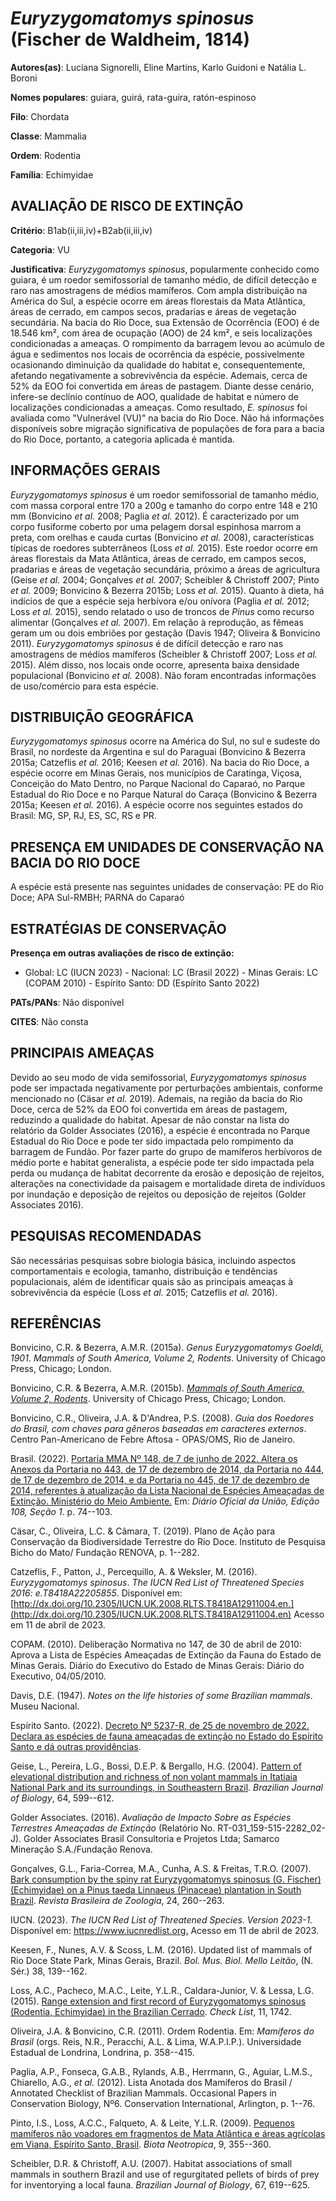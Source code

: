 # *Euryzygomatomys spinosus* (Fischer de Waldheim, 1814)

**Autores(as)**: Luciana Signorelli, Eline Martins, Karlo Guidoni e Natália L. Boroni

**Nomes populares**: guiara, guirá, rata-guira, ratón-espinoso

**Filo**: Chordata

**Classe**: Mammalia

**Ordem**: Rodentia

**Família**: Echimyidae

## AVALIAÇÃO DE RISCO DE EXTINÇÃO

**Critério**: B1ab(ii,iii,iv)+B2ab(ii,iii,iv)

**Categoria**: VU

**Justificativa**: *Euryzygomatomys spinosus*, popularmente conhecido como guiara, é um roedor semifossorial de tamanho médio, de difícil detecção e raro nas amostragens de médios mamíferos. Com ampla distribuição na América do Sul, a espécie ocorre em áreas florestais da Mata Atlântica, áreas de cerrado, em campos secos, pradarias e áreas de vegetação secundária. Na bacia do Rio Doce, sua Extensão de Ocorrência (EOO) é de 18.546 km², com área de ocupação (AOO) de 24 km², e seis localizações condicionadas a ameaças. O rompimento da barragem levou ao acúmulo de água e sedimentos nos locais de ocorrência da espécie, possivelmente ocasionando diminuição da qualidade do habitat e, consequentemente, afetando negativamente a sobrevivência da espécie.  Ademais, cerca de 52% da EOO foi convertida em áreas de pastagem. Diante desse cenário, infere-se declínio contínuo de AOO, qualidade de habitat e número de localizações condicionadas a
ameaças. Como resultado, *E.  spinosus* foi avaliada como "Vulnerável (VU)" na bacia do Rio Doce. Não há informações disponíveis sobre migração significativa de populações de fora para a bacia do Rio Doce, portanto, a categoria aplicada é mantida.

## INFORMAÇÕES GERAIS

*Euryzygomatomys spinosus* é um roedor semifossorial de tamanho médio, com massa corporal entre 170 a 200g e tamanho do corpo entre 148 e 210 mm (Bonvicino *et al.* 2008; Paglia *et al.* 2012). É caracterizado por um corpo fusiforme coberto por uma pelagem dorsal espinhosa marrom a preta, com orelhas e cauda curtas (Bonvicino *et al.* 2008), características típicas de roedores subterrâneos (Loss *et al.* 2015).  Este roedor ocorre em áreas florestais da Mata Atlântica, áreas de cerrado, em campos secos, pradarias e áreas de vegetação secundária, próximo a áreas de agricultura (Geise *et al.* 2004; Gonçalves *et al.* 2007; Scheibler & Christoff 2007; Pinto *et al.* 2009; Bonvicino & Bezerra 2015b; Loss *et al.* 2015). Quanto à dieta, há indícios de que a espécie seja herbívora e/ou onívora (Paglia *et al.* 2012; Loss *et al.* 2015), sendo relatado o uso de troncos de *Pinus* como recurso alimentar (Gonçalves *et al.* 2007). Em relação à reprodução, as
fêmeas geram um ou dois embriões por gestação (Davis 1947; Oliveira & Bonvicino 2011).  *Euryzygomatomys spinosus* é de difícil detecção e raro nas amostragens de médios mamíferos (Scheibler & Christoff 2007; Loss *et al.* 2015).  Além disso, nos locais onde ocorre, apresenta baixa densidade populacional (Bonvicino *et al.* 2008). Não foram encontradas informações de uso/comércio para esta espécie.

## DISTRIBUIÇÃO GEOGRÁFICA

*Euryzygomatomys spinosus* ocorre na América do Sul, no sul e sudeste do Brasil, no nordeste da Argentina e sul do Paraguai (Bonvicino & Bezerra 2015a; Catzeflis *et al.* 2016; Keesen *et al.* 2016). Na bacia do Rio Doce, a espécie ocorre em Minas Gerais, nos municípios de Caratinga, Viçosa, Conceição do Mato Dentro, no Parque Nacional do Caparaó, no Parque Estadual do Rio Doce e no Parque Natural do Caraça (Bonvicino & Bezerra 2015a; Keesen *et al.* 2016). A espécie ocorre nos seguintes estados do Brasil: MG, SP, RJ, ES, SC, RS e PR.

## PRESENÇA EM UNIDADES DE CONSERVAÇÃO NA BACIA DO RIO DOCE

A espécie está presente nas seguintes unidades de conservação: PE do Rio Doce; APA Sul-RMBH; PARNA do Caparaó

## ESTRATÉGIAS DE CONSERVAÇÃO

**Presença em outras avaliações de risco de extinção:**

-   Global: LC (IUCN 2023) -   Nacional: LC (Brasil 2022) -   Minas Gerais: LC (COPAM 2010) -   Espírito Santo: DD (Espírito Santo 2022)

**PATs/PANs**: Não disponível

**CITES**: Não consta

## PRINCIPAIS AMEAÇAS

Devido ao seu modo de vida semifossorial, *Euryzygomatomys spinosus* pode ser impactada negativamente por perturbações ambientais, conforme mencionado no (Cäsar *et al.* 2019). Ademais, na região da bacia do Rio Doce, cerca de 52% da EOO foi convertida em áreas de pastagem, reduzindo a qualidade do habitat. Apesar de não constar na lista do relatório da Golder Associates (2016), a espécie é encontrada no Parque Estadual do Rio Doce e pode ter sido impactada pelo rompimento da barragem de Fundão. Por fazer parte do grupo de mamíferos herbívoros de médio porte e habitat generalista, a espécie pode ter sido impactada pela perda ou mudança de habitat decorrente da erosão e deposição de rejeitos, alterações na conectividade da paisagem e mortalidade direta de indivíduos por inundação e deposição de rejeitos ou deposição de rejeitos (Golder Associates 2016).

## PESQUISAS RECOMENDADAS

São necessárias pesquisas sobre biologia básica, incluindo aspectos comportamentais e ecologia, tamanho, distribuição e tendências populacionais, além de identificar quais são as principais ameaças à sobrevivência da espécie (Loss *et al.* 2015; Catzeflis *et al.* 2016).

## REFERÊNCIAS

Bonvicino, C.R. & Bezerra, A.M.R. (2015a). *Genus Euryzygomatomys Goeldi, 1901*. *Mammals of South America, Volume 2, Rodents*. University of Chicago Press, Chicago; London.

Bonvicino, C.R. & Bezerra, A.M.R. (2015b). [*Mammals of South America, Volume 2, Rodents*](https://doi.org/10.7208/chicago/9780226169606.001.0001).  University of Chicago Press, Chicago; London.

Bonvicino, C.R., Oliveira, J.A. & D'Andrea, P.S. (2008). *Guia dos Roedores do Brasil, com chaves para gêneros baseadas em caracteres externos*. Centro Pan-Americano de Febre Aftosa - OPAS/OMS, Rio de Janeiro.

Brasil. (2022). [Portaria MMA Nº 148, de 7 de junho de 2022. Altera os Anexos da Portaria no 443, de 17 de dezembro de 2014, da Portaria no 444, de 17 de dezembro de 2014, e da Portaria no 445, de 17 de dezembro de 2014, referentes à atualização da Lista Nacional de Espécies Ameaçadas de Extinção. Ministério do Meio Ambiente.](https://in.gov.br/en/web/dou/-/portaria-mma-n-148-de-7-de-junho-de-2022-406272733) Em: *Diário Oficial da União, Edição 108, Seção 1*. p. 74--103.

Cäsar, C., Oliveira, L.C. & Câmara, T. (2019). Plano de Ação para Conservação da Biodiversidade Terrestre do Rio Doce. Instituto de Pesquisa Bicho do Mato/ Fundação RENOVA, p. 1--282.

Catzeflis, F., Patton, J., Percequillo, A. & Weksler, M. (2016).  *Euryzygomatomys spinosus*. *The IUCN Red List of Threatened Species 2016: e.T8418A22205855*. Disponível em: [http://dx.doi.org/10.2305/IUCN.UK.2008.RLTS.T8418A12911004.en.](http://dx.doi.org/10.2305/IUCN.UK.2008.RLTS.T8418A12911004.en) Acesso em 11 de abril de 2023.

COPAM. (2010). Deliberação Normativa no 147, de 30 de abril de 2010: Aprova a Lista de Espécies Ameaçadas de Extinção da Fauna do Estado de Minas Gerais. Diário do Executivo do Estado de Minas Gerais: Diário do Executivo, 04/05/2010.

Davis, D.E. (1947). *Notes on the life histories of some Brazilian mammals*. Museu Nacional.

Espírito Santo. (2022). [Decreto Nº 5237-R, de 25 de novembro de 2022.  Declara as espécies de fauna ameaçadas de extinção no Estado do Espírito Santo e dá outras providências](https://iema.es.gov.br/Media/iema/FAUNA/Decreto%205237-R_2022_25-Nov%20-%20Fauna%20(s-peixes)%20-%20Lista%20de%20Esp%C3%A9cies%20Amea%C3%A7adas%20de%20Extin%C3%A7%C3%A3o.pdf).

Geise, L., Pereira, L.G., Bossi, D.E.P. & Bergallo, H.G. (2004).  [Pattern of elevational distribution and richness of non volant mammals in Itatiaia National Park and its surroundings, in Southeastern Brazil](https://doi.org/10.1590/S1519-69842004000400007). *Brazilian Journal of Biology*, 64, 599--612.

Golder Associates. (2016). *Avaliação de Impacto Sobre as Espécies Terrestres Ameaçadas de Extinção* (Relatório No.  RT-031_159-515-2282_02-J). Golder Associates Brasil Consultoria e Projetos Ltda; Samarco Mineração S.A./Fundação Renova.

Gonçalves, G.L., Faria-Correa, M.A., Cunha, A.S. & Freitas, T.R.O.  (2007). [Bark consumption by the spiny rat Euryzygomatomys spinosus (G.  Fischer) (Echimyidae) on a Pinus taeda Linnaeus (Pinaceae) plantation in South Brazil](https://doi.org/10.1590/S0101-81752007000100037). *Revista Brasileira de Zoologia*, 24, 260--263.

IUCN. (2023). *The IUCN Red List of Threatened Species. Version 2023-1.* Disponível em: <https://www.iucnredlist.org.> Acesso em 11 de abril de 2023.

Keesen, F., Nunes, A.V. & Scoss, L.M. (2016). Updated list of mammals of Rio Doce State Park, Minas Gerais, Brazil. *Bol. Mus. Biol. Mello Leitão*, (N. Sér.) 38, 139--162.

Loss, A.C., Pacheco, M.A.C., Leite, Y.L.R., Caldara-Junior, V. & Lessa, L.G. (2015). [Range extension and first record of Euryzygomatomys spinosus (Rodentia, Echimyidae) in the Brazilian Cerrado](https://doi.org/10.15560/11.5.1742). *Check List*, 11, 1742.

Oliveira, J.A. & Bonvicino, C.R. (2011). Ordem Rodentia. Em: *Mamíferos do Brasil* (orgs. Reis, N.R., Peracchi, A.L. & Lima, W.A.P.I.P.).  Universidade Estadual de Londrina, Londrina, p. 358--415.

Paglia, A.P., Fonseca, G.A.B., Rylands, A.B., Herrmann, G., Aguiar, L.M.S., Chiarello, A.G., *et al.* (2012). Lista Anotada dos Mamíferos do Brasil / Annotated Checklist of Brazilian Mammals. Occasional Papers in Conservation Biology, Nº6. Conservation International, Arlington, p.  1--76.

Pinto, I.S., Loss, A.C.C., Falqueto, A. & Leite, Y.L.R. (2009).  [Pequenos mamíferos não voadores em fragmentos de Mata Atlântica e áreas agrícolas em Viana, Espírito Santo, Brasil](https://doi.org/10.1590/S1676-06032009000300030). *Biota Neotropica*, 9, 355--360.

Scheibler, D.R. & Christoff, A.U. (2007). Habitat associations of small mammals in southern Brazil and use of regurgitated pellets of birds of prey for inventorying a local fauna. *Brazilian Journal of Biology*, 67, 619--625.
